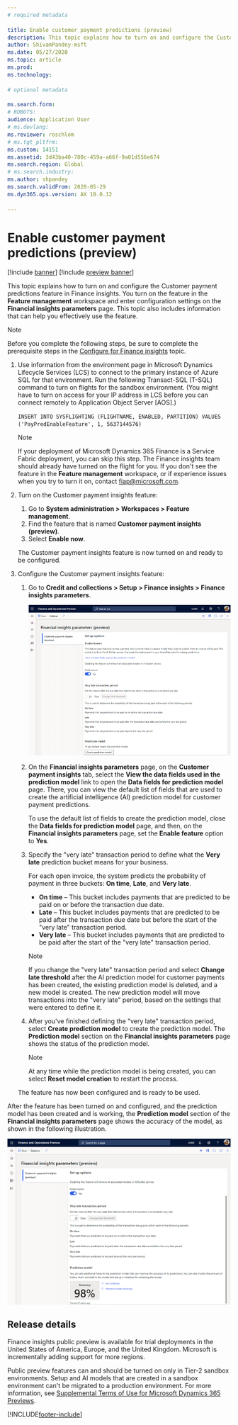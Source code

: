 ```yaml
---
# required metadata

title: Enable customer payment predictions (preview)
description: This topic explains how to turn on and configure the Customer payment predictions feature in Finance insights.
author: ShivamPandey-msft
ms.date: 05/27/2020
ms.topic: article
ms.prod: 
ms.technology: 

# optional metadata

ms.search.form: 
# ROBOTS: 
audience: Application User
# ms.devlang: 
ms.reviewer: roschlom
# ms.tgt_pltfrm: 
ms.custom: 14151
ms.assetid: 3d43ba40-780c-459a-a66f-9a01d556e674
ms.search.region: Global
# ms.search.industry: 
ms.author: shpandey
ms.search.validFrom: 2020-05-29
ms.dyn365.ops.version: AX 10.0.12

---
```


# Enable customer payment predictions (preview)

[!include [banner](../includes/banner.md)]
[!include [preview banner](../includes/preview-banner.md)]

This topic explains how to turn on and configure the Customer payment predictions feature in Finance insights. You turn on the feature in the **Feature management** workspace and enter configuration settings on the **Financial insights parameters** page. This topic also includes information that can help you effectively use the feature.

> [!NOTE]
> Before you complete the following steps, be sure to complete the prerequisite steps in the [Configure for Finance insights](configure-for-fin-insites.md) topic.

1. Use information from the environment page in Microsoft Dynamics Lifecycle Services (LCS) to connect to the primary instance of Azure SQL for that environment. Run the following Transact-SQL (T-SQL) command to turn on flights for the sandbox environment. (You might have to turn on access for your IP address in LCS before you can connect remotely to Application Object Server \[AOS\].)

    `INSERT INTO SYSFLIGHTING (FLIGHTNAME, ENABLED, PARTITION) VALUES ('PayPredEnableFeature', 1, 5637144576)`

    > [!NOTE]
    > If your deployment of Microsoft Dynamics 365 Finance is a Service Fabric deployment, you can skip this step. The Finance insights team should already have turned on the flight for you. If you don't see the feature in the **Feature management** workspace, or if experience issues when you try to turn it on, contact <fiap@microsoft.com>.

2. Turn on the Customer payment insights feature:

    1. Go to **System administration \> Workspaces \> Feature management**.
    2. Find the feature that is named **Customer payment insights (preview)**.
    3. Select **Enable now**.

    The Customer payment insights feature is now turned on and ready to be configured.

3. Configure the Customer payment insights feature:

    1. Go to **Credit and collections \> Setup \> Finance insights \> Finance insights parameters**.

        [![Financial insights parameters page before the feature is configured](./media/finance-insights-parameters.png)](./media/finance-insights-parameters.png)

    2. On the **Financial insights parameters** page, on the **Customer payment insights** tab, select the **View the data fields used in the prediction model** link to open the **Data fields for prediction model** page. There, you can view the default list of fields that are used to create the artificial intelligence (AI) prediction model for customer payment predictions.

        To use the default list of fields to create the prediction model, close the **Data fields for prediction model** page, and then, on the **Financial insights parameters** page, set the **Enable feature** option to **Yes**.

    3. Specify the "very late" transaction period to define what the **Very late** prediction bucket means for your business.

        For each open invoice, the system predicts the probability of payment in three buckets: **On time**, **Late**, and **Very late**.

        - **On time** – This bucket includes payments that are predicted to be paid on or before the transaction due date.
        - **Late** – This bucket includes payments that are predicted to be paid after the transaction due date but before the start of the "very late" transaction period.
        - **Very late** – This bucket includes payments that are predicted to be paid after the start of the "very late" transaction period.

        > [!NOTE]
        > If you change the "very late" transaction period and select **Change late threshold** after the AI prediction model for customer payments has been created, the existing prediction model is deleted, and a new model is created. The new prediction model will move transactions into the "very late" period, based on the settings that were entered to define it.

    4. After you've finished defining the "very late" transaction period, select **Create prediction model** to create the prediction model. The **Prediction model** section on the **Financial insights parameters** page shows the status of the prediction model.

        > [!NOTE]
        > At any time while the prediction model is being created, you can select **Reset model creation** to restart the process.

    The feature has now been configured and is ready to be used.

After the feature has been turned on and configured, and the prediction model has been created and is working, the **Prediction model** section of the **Financial insights parameters** page shows the accuracy of the model, as shown in the following illustration.

[![Accuracy of the prediction model on the Financial insights parameters page](./media/finance-insights-parameters-accuracy.png)](./media/finance-insights-parameters-accuracy.png)

## Release details

Finance insights public preview is available for trial deployments in the United States of America, Europe, and the United Kingdom. Microsoft is incrementally adding support for more regions.

Public preview features can and should be turned on only in Tier-2 sandbox environments. Setup and AI models that are created in a sandbox environment can't be migrated to a production environment. For more information, see [Supplemental Terms of Use for Microsoft Dynamics 365 Previews](../../fin-ops-core/fin-ops/get-started/public-preview-terms.md).

[!INCLUDE[footer-include](../../includes/footer-banner.md)]
